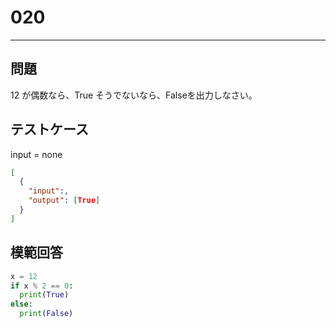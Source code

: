 
# 020

---

## 問題

12
が偶数なら、True
そうでないなら、Falseを出力しなさい。

## テストケース

input = none

```json
[
  {
    "input":,
    "output": [True]
  }
]
```

## 模範回答

```python
x = 12
if x % 2 == 0:
  print(True)
else:
  print(False)
```
